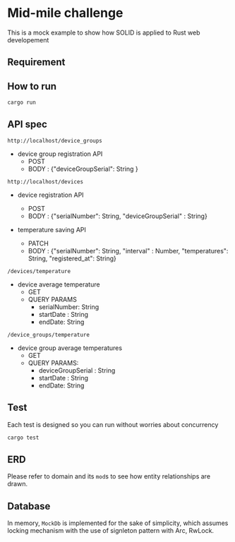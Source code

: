 # Mid-mile challenge

This is a mock example to show how SOLID is applied to Rust web developement


## Requirement



## How to run
```sh
cargo run
```


## API spec
`http://localhost/device_groups`
- device group registration API
    - POST
    - BODY : {"deviceGroupSerial": String }


`http://localhost/devices`
- device registration API
    - POST 
    - BODY : {"serialNumber": String, "deviceGroupSerial" : String}

- temperature saving API
    - PATCH
    - BODY :  {"serialNumber": String, "interval" : Number, "temperatures": String, "registered_at": String}


`/devices/temperature`
- device average temperature 
    - GET
    - QUERY PARAMS
        - serialNumber: String
        - startDate : String
        - endDate: String

`/device_groups/temperature`
- device group average temperatures
    - GET
    - QUERY PARAMS: 
        - deviceGroupSerial : String
        - startDate : String
        - endDate: String



## Test
Each test is designed so you can run without worries about concurrency
```sh
cargo test
```


## ERD
Please refer to domain and its `mod`s to see how entity relationships are drawn.


## Database
In memory, `MockDb` is implemented for the sake of simplicity, which assumes locking mechanism with the use of signleton pattern with Arc, RwLock. 


